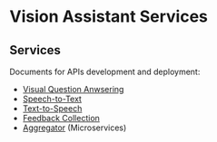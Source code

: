 # Vision Assistant Services

## Services
Documents for APIs development and deployment:
- [Visual Question Anwsering](./apis/vision_language_models/README.md)
- [Speech-to-Text](./apis/stt/README.md)
- [Text-to-Speech](./apis/tts/README.md)
- [Feedback Collection](./apis/feedback/README.md)
- [Aggregator](./apis/aggregator/README.md) (Microservices)